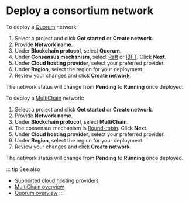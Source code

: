 # Deploy a consortium network

To deploy a [Quorum](/blockchain-essentials/quorum) network:

1. Select a project and click **Get started** or **Create network**.
1. Provide **Network name**.
1. Under **Blockchain protocol**, select **Quorum**.
1. Under **Consensus mechanism**, select [Raft](/blockchain-essentials/quorum#raft) or [IBFT](/blockchain-essentials/quorum#istanbul-byzantine-fault-tolerance). Click **Next**.
1. Under **Cloud hosting provider**, select your preferred provider.
1. Under **Region**, select the region for your deployment.
1. Review your changes and click **Create network**.

The network status will change from **Pending** to **Running** once deployed.

To deploy a [MultiChain](/blockchain-essentials/multichain) network:

1. Select a project and click **Get started** or **Create network**.
1. Provide **Network name**.
1. Under **Blockchain protocol**, select **MultiChain**.
1. The consensus mechanism is [Round-robin](/blockchain-essentials/multichain#round-robin-with-mining-diversity). Click **Next**.
1. Under **Cloud hosting provider**, select your preferred provider.
1. Under **Region**, select the region for your deployment.
1. Review your changes and click **Create network**.

The network status will change from **Pending** to **Running** once deployed.

::: tip See also
* [Supported cloud hosting providers](/platform/supported-cloud-hosting-providers)
* [MultiChain overview](/operations/multichain-overview)
* [Quorum overview](/operations/quorum-overview)
:::